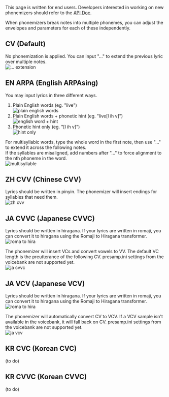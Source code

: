 This page is written for end users. Developers interested in working on new phonemizers should refer to the [API Doc](https://github.com/stakira/OpenUtau/blob/master/OpenUtau.Core/Api/README.md).

When phonemizers break notes into multiple phonemes, you can adjust the envelopes and parameters for each of these independently.

## CV (Default)
No phonemization is applied.
You can input "..." to extend the previous lyric over multiple notes.  
![... extension](https://i.imgur.com/2pR43nx.png)

## EN ARPA (English ARPAsing)
You may input lyrics in three different ways.
1. Plain English words (eg. "live")  
![plain english words](https://i.imgur.com/PZJe73G.png)
2. Plain English words + phonetic hint (eg. "live[l ih v]")  
![english word + hint](https://i.imgur.com/YmvhUaL.png)
3. Phonetic hint only (eg. "[l ih v]")  
![hint only](https://i.imgur.com/6hKOYsn.png)

For multisyllabic words, type the whole word in the first note, then use "..." to extend it across the following notes.  
If the syllables are misaligned, add numbers after "..." to force alignment to the nth phoneme in the word.  
![multisyllable](https://i.imgur.com/VLksjSR.png)

## ZH CVV (Chinese CVV)
Lyrics should be written in pinyin. The phonemizer will insert endings for syllables that need them.  
![zh cvv](https://i.imgur.com/TJfiNit.png)

## JA CVVC (Japanese CVVC)
Lyrics should be written in hiragana. If your lyrics are written in romaji, you can convert it to hiragana using the Romaji to Hiragana transformer.  
![roma to hira](https://i.imgur.com/XmfItiZ.png)

The phonemizer will insert VCs and convert vowels to VV. The default VC length is the preutterance of the following CV. presamp.ini settings from the voicebank are not supported yet.  
![ja cvvc](https://i.imgur.com/GDaGjLu.png)

## JA VCV (Japanese VCV)
Lyrics should be written in hiragana. If your lyrics are written in romaji, you can convert it to hiragana using the Romaji to Hiragana transformer.  
![roma to hira](https://i.imgur.com/XmfItiZ.png)

The phonemizer will automatically convert CV to VCV. If a VCV sample isn't available in the voicebank, it will fall back on CV. presamp.ini settings from the voicebank are not supported yet.  
![ja vcv](https://i.imgur.com/QYp3J3J.png)

## KR CVC (Korean CVC)
(to do)

## KR CVVC (Korean CVVC)
(to do)